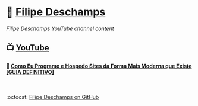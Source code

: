 # :link: [Filipe Deschamps](https://filipedeschamps.com.br/)

_Filipe Deschamps YouTube channel content_  

## :tv: [YouTube](https://www.youtube.com/FilipeDeschamps)

#### :link: [Como Eu Programo e Hospedo Sites da Forma Mais Moderna que Existe [GUIA DEFINITIVO]](./20200911)

<br>

:octocat: [Filipe Deschamps on GitHub](https://github.com/filipedeschamps)  